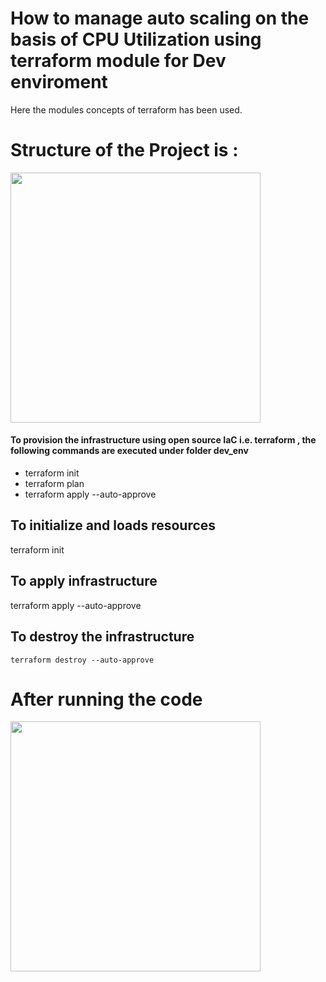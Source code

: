 # How to manage auto scaling  on the basis of CPU Utilization using terraform module for Dev enviroment
Here the modules concepts of terraform has been used. 
# Structure of the Project is :
<img src="https://github.com/CloudSantosh/aws_autoscaling_terraform/blob/master/image/project_structure.png" width="400" height="400">


#### To provision the infrastructure using open source IaC i.e. terraform , the following commands are executed under folder dev_env

- terraform init
- terraform plan
- terraform apply --auto-approve

## To initialize and loads resources

terraform init

## To apply infrastructure

terraform apply --auto-approve

## To destroy the infrastructure

    terraform destroy --auto-approve
    
# After running the code 
<img src="https://github.com/CloudSantosh/aws_autoscaling_terraform/blob/master/image/autoscaling_cpu.jpeg" width="400" height="400">

